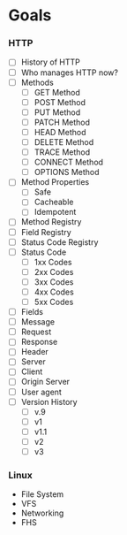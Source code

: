 # Goals

### HTTP

- [ ] History of HTTP
- [ ] Who manages HTTP now?
- [ ] Methods
	- [ ] GET Method
	- [ ] POST Method
	- [ ] PUT Method
	- [ ] PATCH Method
	- [ ] HEAD Method
	- [ ] DELETE Method
	- [ ] TRACE Method
	- [ ] CONNECT Method
	- [ ] OPTIONS Method
- [ ] Method Properties
	- [ ] Safe
	- [ ] Cacheable
	- [ ] Idempotent
- [ ] Method Registry
- [ ] Field Registry
- [ ] Status Code Registry
- [ ] Status Code
	- [ ] 1xx Codes
	- [ ] 2xx Codes
	- [ ] 3xx Codes
	- [ ] 4xx Codes
	- [ ] 5xx Codes
- [ ] Fields
- [ ] Message
- [ ] Request
- [ ] Response
- [ ] Header
- [ ] Server
- [ ] Client
- [ ] Origin Server
- [ ] User agent
- [ ] Version History
	- [ ] v.9
	- [ ] v1
	- [ ] v1.1
	- [ ] v2
	- [ ] v3

### Linux

- File System
- VFS
- Networking
- FHS
